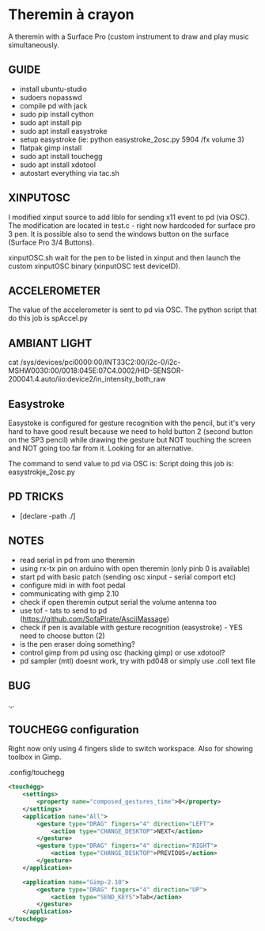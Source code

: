 # Theremin à crayon

A theremin with a Surface Pro (custom instrument to draw and play music simultaneously.


## GUIDE
- install ubuntu-studio
- sudoers nopasswd
- compile pd with jack
- sudo pip install cython
- sudo apt install pip
- sudo apt install easystroke
- setup easystroke (ie: python easystroke_2osc.py 5904 /fx volume 3)
- flatpak gimp install
- sudo apt install touchegg
- sudo apt install xdotool
- autostart everything via tac.sh

## XINPUTOSC

I modified xinput source to add liblo for sending x11 event to pd (via OSC). The modification are located in test.c - right now hardcoded for surface pro 3 pen. It is possible also to send the windows button on the surface (Surface Pro 3/4 Buttons).

xinputOSC.sh wait for the pen to be listed in xinput and then launch the custom xinputOSC binary (xinputOSC test deviceID).

## ACCELEROMETER

The value of the accelerometer is sent to pd via OSC. The python script that do this job is spAccel.py

## AMBIANT LIGHT
cat /sys/devices/pci0000:00/INT33C2:00/i2c-0/i2c-MSHW0030:00/0018:045E:07C4.0002/HID-SENSOR-200041.4.auto/iio:device2/in_intensity_both_raw

## Easystroke

Easystoke is configured for gesture recognition with the pencil, but it's very hard to have good result because we need to hold button 2 (second button on the SP3 pencil) while drawing the gesture but NOT touching the screen and NOT going too far from it. Looking for an alternative.

The command to send value to pd via OSC is:
Script doing this job is: easystrokje_2osc.py

## PD TRICKS

- [declare -path ./]

## NOTES

- read serial in pd from uno theremin
- using rx-tx pin on arduino with open theremin (only pinb 0 is available)
- start pd with basic patch (sending osc xinput - serial comport etc)
- configure midi in with foot pedal
- communicating with gimp 2.10
- check if open theremin output serial the volume antenna too
- use tof - tats to send to pd (https://github.com/SofaPirate/AsciiMassage)
- check if pen is available with gesture recognition (easystroke) - YES need to choose button (2)
- is the pen eraser doing something?
- control gimp from pd using osc (hacking gimp) or use xdotool?
- pd sampler (mtl) doesnt work, try with pd048 or simply use .coll text file

## BUG

.,.

## TOUCHEGG configuration

Right now only using 4 fingers slide to switch workspace. Also for showing toolbox in Gimp.

.config/touchegg
```xml
<touchégg>
    <settings>
        <property name="composed_gestures_time">0</property>
    </settings>
    <application name="All">
        <gesture type="DRAG" fingers="4" direction="LEFT">
            <action type="CHANGE_DESKTOP">NEXT</action>
        </gesture>
        <gesture type="DRAG" fingers="4" direction="RIGHT">
            <action type="CHANGE_DESKTOP">PREVIOUS</action>
        </gesture>
    </application>

    <application name="Gimp-2.10">
        <gesture type="DRAG" fingers="4" direction="UP">
            <action type="SEND_KEYS">Tab</action>
        </gesture>
    </application>
</touchégg>
```
